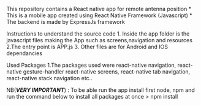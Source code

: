 This repository contains a React native app for remote antenna position
	* This is a mobile app created using React Native Framework (Javascript)
	* The backend is made by ExpressJs framework
	
Instructions to understand the source code 
	1. Inside the app folder is the javascript files making the App such as screens,navigation and resources
	2.The entry point is APP.js
	3. Other files are for Android and IOS dependancies
	
Used Packages
	1.The packages used were react-native navigation, react-native gesture-handler
	react-native screens, react-native tab navigation, react-native stack navigation etc..
	

NB(***VERY IMPORTANT***) : To be able run the app install first node, npm and run the command below to install all packages at once
	> npm install
